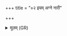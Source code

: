 +++
title = "०२ इयम् अग्ने नारी"

+++
<details><summary>मूलम् (GR)</summary>

इयम् अग्ने नारी पतिं विदेष्ट  
सोमो हि राजा सुभगां कृणोतु ।  
सुवाना पुत्रान् महिषी भवाति  
गत्वा पतिं सुभगा वि राजात् ॥
</details>